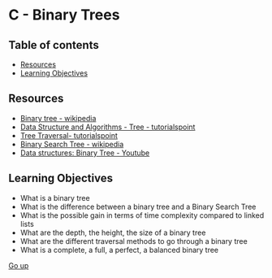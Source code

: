 # C - Binary Trees

## Table of contents

   * [Resources](#resources)
   * [Learning Objectives](#learning-objectives)

## Resources

- [Binary tree - wikipedia](https://en.wikipedia.org/wiki/Binary_tree)
- [Data Structure and Algorithms - Tree - tutorialspoint](https://www.tutorialspoint.com/data_structures_algorithms/tree_data_structure.htm)
- [Tree Traversal- tutorialspoint](https://www.tutorialspoint.com/data_structures_algorithms/tree_traversal.htm)
- [Binary Search Tree - wikipedia](https://en.wikipedia.org/wiki/Binary_search_tree)
- [Data structures: Binary Tree - Youtube](https://www.youtube.com/watch?v=H5JubkIy_p8&ab_channel=mycodeschool)

## Learning Objectives

- What is a binary tree
- What is the difference between a binary tree and a Binary Search Tree
- What is the possible gain in terms of time complexity compared to linked lists
- What are the depth, the height, the size of a binary tree
- What are the different traversal methods to go through a binary tree
- What is a complete, a full, a perfect, a balanced binary tree


[Go up](#table-of-contents)